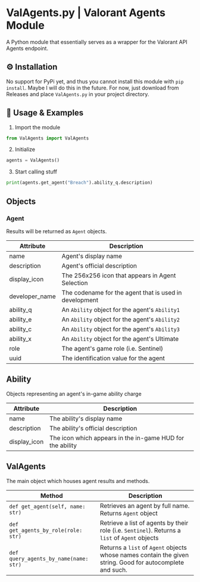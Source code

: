 # ValAgents.py | Valorant Agents Module

A Python module that essentially serves as a wrapper for the Valorant API Agents endpoint.

## ⚙️ Installation

No support for PyPi yet, and thus you cannot install this module with `pip install`. Maybe I will do this in the future.
For now, just download from Releases and place `ValAgents.py` in your project directory.

## 🔧 Usage & Examples

1) Import the module
```py
from ValAgents import ValAgents
```
2) Initialize
```py
agents = ValAgents()
```
3) Start calling stuff
```py
print(agents.get_agent("Breach").ability_q.description)
```

## Objects
### Agent
Results will be returned as `Agent` objects.

|Attribute       |Description                                             |
|----------------|--------------------------------------------------------|
| name           | Agent's display name                                   |
| description    | Agent's official description                           |
| display_icon   | The 256x256 icon that appears in Agent Selection       |
| developer_name | The codename for the agent that is used in development |
| ability_q      | An `Ability` object for the agent's `Ability1`         |
| ability_e      | An `Ability` object for the agent's `Ability2`         |
| ability_c      | An `Ability` object for the agent's `Ability3`         |
| ability_x      | An `Ability` object for the agent's Ultimate           |
| role           | The agent's game role (i.e. Sentinel)                  |
| uuid           | The identification value for the agent                 |

## Ability

Objects representing an agent's in-game ability charge

| Attribute    | Description                                               |
|--------------|-----------------------------------------------------------|
| name         | The ability's display name                                |
| description  | The ability's official description                        |
| display_icon | The icon which appears in the in-game HUD for the ability |

## ValAgents

The main object which houses agent results and methods.

| Method                                | Description                                                                                               |
|---------------------------------------|-----------------------------------------------------------------------------------------------------------|
| `def get_agent(self, name: str)`      | Retrieves an agent by full name. Returns `Agent` object                                                   |
| `def get_agents_by_role(role: str)`   | Retrieve a list of agents by their role (i.e. `Sentinel`). Returns a `list` of `Agent` objects            |
| `def query_agents_by_name(name: str)` | Returns a `list` of `Agent` objects whose names contain the given string. Good for autocomplete and such. |
